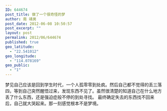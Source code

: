 ```yaml
---
ID: 644674
post_title: 做了一个很奇怪的梦
author: 南 靖男
post_date: 2012-06-08 10:50:57
post_excerpt: ""
layout: post
permalink: 2012/06/644674
published: true
geo_latitude:
  - "22.541012"
geo_longitude:
  - "114.078169"
geo_public:
  - "1"
---
```

梦见自己应该是回到学生时代，一个人孤零零到处疯。然后自己都不觉得的丢三落四，等到自己突然醒悟过来，发现东西不见了。虽然很清楚的知道自己在什么地方丢了什么东西，还是强迫症般不停的到处寻找。
最终确定失去的东西找不回来后，自己就大哭起来。那一刻感觉根本不是梦境。